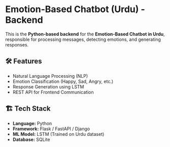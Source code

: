 # Emotion-Based Chatbot (Urdu) - Backend  

This is the **Python-based backend** for the **Emotion-Based Chatbot in Urdu**, responsible for processing messages, detecting emotions, and generating responses.  

## 🛠 Features  
- Natural Language Processing (NLP)  
- Emotion Classification (Happy, Sad, Angry, etc.)  
- Response Generation using LSTM  
- REST API for Frontend Communication  

## 🏗 Tech Stack  
- **Language:** Python  
- **Framework:** Flask / FastAPI / Django  
- **ML Model:** LSTM (Trained on Urdu dataset)  
- **Database:** SQLite  

